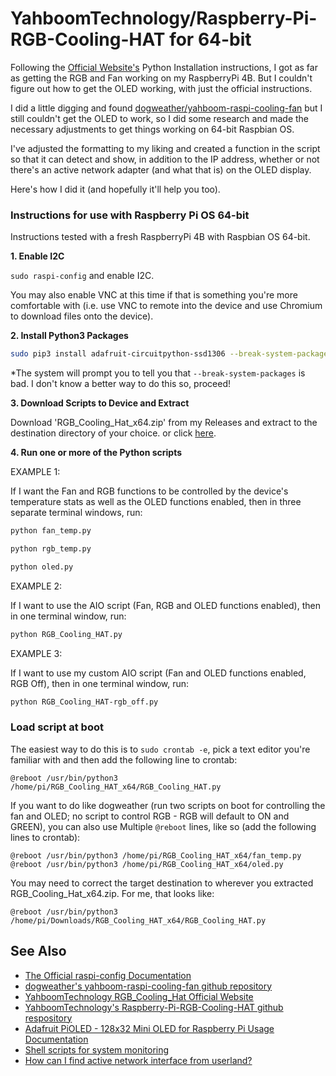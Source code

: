 # YahboomTechnology/Raspberry-Pi-RGB-Cooling-HAT for 64-bit

Following the [Official Website's](http://www.yahboom.net/study/RGB_Cooling_HAT) Python Installation instructions, I got as far as getting the RGB and Fan working on my RaspberryPi 4B. But I couldn't figure out how to get the OLED working, with just the official instructions. 

I did a little digging and found [dogweather/yahboom-raspi-cooling-fan](https://github.com/dogweather/yahboom-raspi-cooling-fan) but I still couldn't get the OLED to work, so I did some research and made the necessary adjustments to get things working on 64-bit Raspbian OS.

I've adjusted the formatting to my liking and created a function in the script so that it can detect and show, in addition to the IP address, whether or not there's an active network adapter (and what that is) on the OLED display.

Here's how I did it (and hopefully it'll help you too).

### Instructions for use with Raspberry Pi OS 64-bit
Instructions tested with a fresh RaspberryPi 4B with Raspbian OS 64-bit.

**1. Enable I2C**

`sudo raspi-config` and enable I2C. 

You may also enable VNC at this time if that is something you're more comfortable with (i.e. use VNC to remote into the device and use Chromium to download files onto the device).

**2. Install Python3 Packages**

```bash
sudo pip3 install adafruit-circuitpython-ssd1306 --break-system-packages
```
*The system will prompt you to tell you that `--break-system-packages` is bad. I don't know a better way to do this so, proceed!

**3. Download Scripts to Device and Extract**

Download 'RGB_Cooling_Hat_x64.zip' from my Releases and extract to the destination directory of your choice. or click [here](https://github.com/dotzeno/yahboom-raspi-cooling-fan/releases/download/v0.1/RGB_Cooling_HAT_x64.zip).

**4. Run one or more of the Python scripts**

EXAMPLE 1:

If I want the Fan and RGB functions to be controlled by the device's temperature stats as well as the OLED functions enabled, then in three separate terminal windows, run:

```bash
python fan_temp.py
```

```bash
python rgb_temp.py
```

```bash
python oled.py
```

EXAMPLE 2:

If I want to use the AIO script (Fan, RGB and OLED functions enabled), then in one terminal window, run:

```bash
python RGB_Cooling_HAT.py
```

EXAMPLE 3:

If I want to use my custom AIO script (Fan and OLED functions enabled, RGB Off), then in one terminal window, run:

```bash
python RGB_Cooling_HAT-rgb_off.py
```

### Load script at boot

The easiest way to do this is to `sudo crontab -e`, pick a text editor you're familiar with and then add the following line to crontab:

```
@reboot /usr/bin/python3 /home/pi/RGB_Cooling_HAT_x64/RGB_Cooling_HAT.py
```

If you want to do like dogweather (run two scripts on boot for controlling the fan and OLED; no script to control RGB - RGB will default to ON and GREEN), you can also use Multiple `@reboot` lines, like so (add the following lines to crontab):

```
@reboot /usr/bin/python3 /home/pi/RGB_Cooling_HAT_x64/fan_temp.py
@reboot /usr/bin/python3 /home/pi/RGB_Cooling_HAT_x64/oled.py
```
You may need to correct the target destination to wherever you extracted RGB_Cooling_Hat_x64.zip. For me, that looks like:

```
@reboot /usr/bin/python3 /home/pi/Downloads/RGB_Cooling_HAT_x64/RGB_Cooling_HAT.py
```


See Also
--------

* [The Official raspi-config Documentation](https://www.raspberrypi.org/documentation/configuration/raspi-config.md)
* [dogweather's yahboom-raspi-cooling-fan github repository](https://github.com/dogweather/yahboom-raspi-cooling-fan)
* [YahboomTechnology RGB_Cooling_Hat Official Website](http://www.yahboom.net/study/RGB_Cooling_HAT)
* [YahboomTechnology's Raspberry-Pi-RGB-Cooling-HAT github respository](https://github.com/YahboomTechnology/Raspberry-Pi-RGB-Cooling-HAT)
* [Adafruit PiOLED - 128x32 Mini OLED for Raspberry Pi Usage Documentation](https://learn.adafruit.com/adafruit-pioled-128x32-mini-oled-for-raspberry-pi/usage)
* [Shell scripts for system monitoring](https://unix.stackexchange.com/questions/119126/command-to-display-memory-usage-disk-usage-and-cpu-load)
* [How can I find active network interface from userland?](https://unix.stackexchange.com/questions/347046/how-can-i-find-active-network-interface-from-userland)
